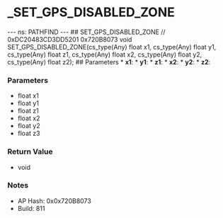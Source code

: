 # _SET_GPS_DISABLED_ZONE

--- ns: PATHFIND --- ## SET_GPS_DISABLED_ZONE  // 0xDC20483CD3DD5201 0x720B8073 void SET_GPS_DISABLED_ZONE(cs_type(Any) float x1, cs_type(Any) float y1, cs_type(Any) float z1, cs_type(Any) float x2, cs_type(Any) float y2, cs_type(Any) float z2);  ## Parameters * **x1**: * **y1**: * **z1**: * **x2**: * **y2**: * **z2**:

### Parameters
* float x1
* float y1
* float z1
* float x2
* float y2
* float z3

### Return Value
* void

### Notes
* AP Hash: 0x0x720B8073
* Build: 811

